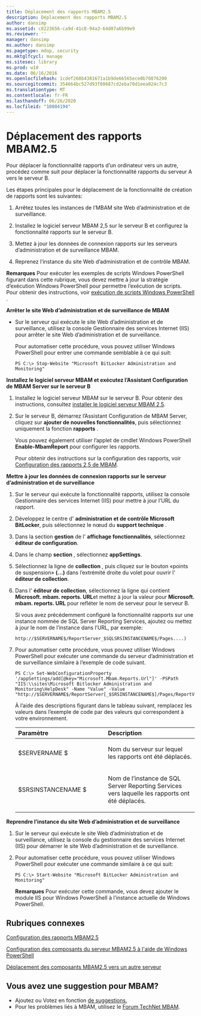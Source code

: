 ```yaml
---
title: Déplacement des rapports MBAM2.5
description: Déplacement des rapports MBAM2.5
author: dansimp
ms.assetid: c8223656-ca9d-41c8-94a3-64d07a6b99e9
ms.reviewer: ''
manager: dansimp
ms.author: dansimp
ms.pagetype: mdop, security
ms.mktglfcycl: manage
ms.sitesec: library
ms.prod: w10
ms.date: 06/16/2016
ms.openlocfilehash: 1cdef260b4381671a1b9de66565ece0b70876200
ms.sourcegitcommit: 354664bc527d93f80687cd2eba70d1eea024c7c3
ms.translationtype: MT
ms.contentlocale: fr-FR
ms.lasthandoff: 06/26/2020
ms.locfileid: "10804194"
---
```

# Déplacement des rapports MBAM2.5


Pour déplacer la fonctionnalité rapports d’un ordinateur vers un autre, procédez comme suit pour déplacer la fonctionnalité rapports du serveur A vers le serveur B.

Les étapes principales pour le déplacement de la fonctionnalité de création de rapports sont les suivantes:

1.  Arrêtez toutes les instances de l’MBAM site Web d’administration et de surveillance.

2.  Installez le logiciel serveur MBAM 2,5 sur le serveur B et configurez la fonctionnalité rapports sur le serveur B.

3.  Mettez à jour les données de connexion rapports sur les serveurs d’administration et de surveillance MBAM.

4.  Reprenez l’instance du site Web d’administration et de contrôle MBAM.

**Remarques**  Pour exécuter les exemples de scripts Windows PowerShell figurant dans cette rubrique, vous devez mettre à jour la stratégie d’exécution Windows PowerShell pour permettre l’exécution de scripts. Pour obtenir des instructions, voir [exécution de scripts Windows PowerShell](https://technet.microsoft.com/library/ee176949.aspx) .

 

**Arrêter le site Web d’administration et de surveillance de MBAM**

-   Sur le serveur qui exécute le site Web d’administration et de surveillance, utilisez la console Gestionnaire des services Internet (IIS) pour arrêter le site Web d’administration et de surveillance.

    Pour automatiser cette procédure, vous pouvez utiliser Windows PowerShell pour entrer une commande semblable à ce qui suit:

    ``` syntax
    PS C:\> Stop-Website "Microsoft BitLocker Administration and Monitoring"
    ```

**Installez le logiciel serveur MBAM et exécutez l’Assistant Configuration de MBAM Server sur le serveur B**

1.  Installez le logiciel serveur MBAM sur le serveur B. Pour obtenir des instructions, consultez [installer le logiciel serveur MBAM 2,5](installing-the-mbam-25-server-software.md).

2.  Sur le serveur B, démarrez l’Assistant Configuration de MBAM Server, cliquez sur **ajouter de nouvelles fonctionnalités**, puis sélectionnez uniquement la fonction **rapports** .

    Vous pouvez également utiliser l’applet de cmdlet Windows PowerShell **Enable-MbamReport** pour configurer les rapports.

    Pour obtenir des instructions sur la configuration des rapports, voir [Configuration des rapports 2,5 de MBAM](how-to-configure-the-mbam-25-reports.md).

**Mettre à jour les données de connexion rapports sur le serveur d’administration et de surveillance**

1.  Sur le serveur qui exécute la fonctionnalité rapports, utilisez la console Gestionnaire des services Internet (IIS) pour mettre à jour l’URL du rapport.

2.  Développez le centre d' **administration et de contrôle Microsoft BitLocker**, puis sélectionnez le nœud du **support technique** .

3.  Dans la section **gestion** de l' **affichage fonctionnalités**, sélectionnez **éditeur de configuration**.

4.  Dans le champ **section** , sélectionnez **appSettings**.

5.  Sélectionnez la ligne de **collection** , puis cliquez sur le bouton «points de suspension» **(...)** dans l’extrémité droite du volet pour ouvrir l' **éditeur de collection**.

6.  Dans l' **éditeur de collection**, sélectionnez la ligne qui contient **Microsoft. mbam. reports. URL**et mettez à jour la valeur pour **Microsoft. mbam. reports. URL** pour refléter le nom de serveur pour le serveur B.

    Si vous avez précédemment configuré la fonctionnalité rapports sur une instance nommée de SQL Server Reporting Services, ajoutez ou mettez à jour le nom de l’instance dans l’URL, par exemple:

    `http://$SERVERNAME$/ReportServer_$SQLSRSINSTANCENAME$/Pages....)`

7.  Pour automatiser cette procédure, vous pouvez utiliser Windows PowerShell pour exécuter une commande du serveur d’administration et de surveillance similaire à l’exemple de code suivant.

    ``` syntax
    PS C:\> Set-WebConfigurationProperty '/appSettings/add[@key="Microsoft.Mbam.Reports.Url"]' -PSPath "IIS:\\sites\Microsoft Bitlocker Administration and Monitoring\HelpDesk" -Name "Value" -Value "http://$SERVERNAME$/ReportServer[_$SRSINSTANCENAME$]/Pages/ReportViewer.aspx?/Microsoft+BitLocker+Administration+and+Monitoring/"
    ```

    À l’aide des descriptions figurant dans le tableau suivant, remplacez les valeurs dans l’exemple de code par des valeurs qui correspondent à votre environnement.

    <table>
    <colgroup>
    <col width="50%" />
    <col width="50%" />
    </colgroup>
    <thead>
    <tr class="header">
    <th align="left">Paramètre</th>
    <th align="left">Description</th>
    </tr>
    </thead>
    <tbody>
    <tr class="odd">
    <td align="left"><p>$SERVERNAME $</p></td>
    <td align="left"><p>Nom du serveur sur lequel les rapports ont été déplacés.</p></td>
    </tr>
    <tr class="even">
    <td align="left"><p>$SRSINSTANCENAME $</p></td>
    <td align="left"><p>Nom de l’instance de SQL Server Reporting Services vers laquelle les rapports ont été déplacés.</p></td>
    </tr>
    </tbody>
    </table>

     

**Reprendre l’instance du site Web d’administration et de surveillance**

1.  Sur le serveur qui exécute le site Web d’administration et de surveillance, utilisez la console du gestionnaire des services Internet (IIS) pour démarrer le site Web d’administration et de surveillance.

2.  Pour automatiser cette procédure, vous pouvez utiliser Windows PowerShell pour exécuter une commande similaire à ce qui suit:

    ``` syntax
    PS C:\> Start-Website "Microsoft BitLocker Administration and Monitoring"
    ```

    **Remarques**  Pour exécuter cette commande, vous devez ajouter le module IIS pour Windows PowerShell à l’instance actuelle de Windows PowerShell.

     



## Rubriques connexes


[Configuration des rapports MBAM2.5](how-to-configure-the-mbam-25-reports.md)

[Configuration des composants du serveur MBAM2.5 à l'aide de Windows PowerShell](configuring-mbam-25-server-features-by-using-windows-powershell.md)

[Déplacement des composants MBAM2.5 vers un autre serveur](moving-mbam-25-features-to-another-server.md)

 
## Vous avez une suggestion pour MBAM?
- Ajoutez ou Votez en fonction [de suggestions.](http://mbam.uservoice.com/forums/268571-microsoft-bitlocker-administration-and-monitoring)
- Pour les problèmes liés à MBAM, utilisez le [Forum TechNet MBAM](https://social.technet.microsoft.com/Forums/home?forum=mdopmbam).
 





